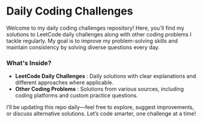 # Daily Coding Challenges

Welcome to my daily coding challenges repository! Here, you'll find my solutions to LeetCode daily challenges along with other coding problems I tackle regularly. My goal is to improve my problem-solving skills and maintain consistency by solving diverse questions every day.

### What's Inside?
- **LeetCode Daily Challenges** : Daily solutions with clear explanations and different approaches where applicable.
- **Other Coding Problems** : Solutions from various sources, including coding platforms and custom practice questions.

I’ll be updating this repo daily—feel free to explore, suggest improvements, or discuss alternative solutions. Let’s code smarter, one challenge at a time!
